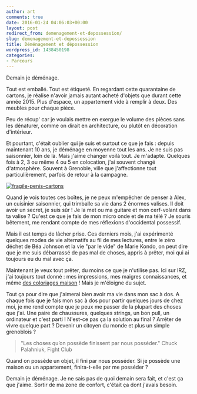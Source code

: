 ```yaml
---
author: art
comments: true
date: 2016-01-24 04:06:03+00:00
layout: post
redirect_from: demenagement-et-depossession/
slug: demenagement-et-depossession
title: Déménagement et dépossession
wordpress_id: 1438450198
categories:
- Parcours
---
```


Demain je déménage.

Tout est emballé. Tout est étiqueté. En regardant cette quarantaine de cartons, je réalise n'avoir jamais autant acheté d'objets que durant cette année 2015. Plus d'espace, un appartement vide à remplir à deux. Des meubles pour chaque pièce. <!-- more -->

Peu de récup' car je voulais mettre en exergue le volume des pièces sans les dénaturer, comme on dirait en architecture, ou plutôt en décoration d'intérieur.

Et pourtant, c'était oublier qui je suis et surtout ce que je fais : depuis maintenant 10 ans, je déménage en moyenne tout les ans. Je ne suis pas saisonnier, loin de là. Mais j'aime changer voilà tout. Je m'adapte. Quelques fois à 2, 3 ou même 4 ou 5 en colocation, j'ai souvent changé d'atmosphère. Souvent à Grenoble, ville que j'affectionne tout particulièrement, parfois de retour à la campagne.

<a href="https://irz.fr/recherche?q=fragile-penis-cartons"><img alt="fragile-penis-cartons" data-src="https://static.irz.fr/2016/01/fragile-penis-cartons-640x480.jpg" src="https://static.irz.fr/thumb.php?size=<100&crop=0&src=https://static.irz.fr/2016/01/fragile-penis-cartons-640x480.jpg" /></a>

Quand je vois toutes ces boîtes, je ne peux m'empêcher de penser à Alex, un cuisinier saisonnier, qui trimballe sa vie dans 2 énormes valises. Il doit avoir un secret, je suis sûr ! Je la met ou ma guitare et mon cerf-volant dans ta valise ? Qu'est ce que je fais de mon micro onde et de ma télé ? Je souris bêtement, me rendant compte de mes réflexions d'occidental possessif.

Mais il est temps de lâcher prise. Ces derniers mois, j'ai expérimenté quelques modes de vie alternatifs au fil de mes lectures, entre le zéro déchet de Béa Johnson et la vie "par le vide" de Marie Kondo, on peut dire que je me suis débarrassé de pas mal de choses, appris à prêter, moi qui ai toujours eu du mal avec ça.

Maintenant je veux tout prêter, du moins ce que je n'utilise pas. Ici sur IRZ, j'ai toujours tout donné : mes impressions, mes maigres connaissances, et même [des coloriages maison](https://irz.fr/recherche/?q=coloriage) ! Mais je m'éloigne du sujet.

Tout ça pour dire que j'aimerai bien avoir ma vie dans mon sac à dos. A chaque fois que je fais mon sac à dos pour partir quelques jours de chez moi, je me rend compte que je peux me passer de la plupart des choses que j'ai. Une paire de chaussures, quelques strings, un bon pull, un ordinateur et c'est parti ! N'est-ce pas ça la solution au final ? Arrêter de vivre quelque part ? Devenir un citoyen du monde et plus un simple grenoblois ?

<blockquote>"Les choses qu’on possède finissent par nous posséder."
Chuck Palahniuk, Fight Club</blockquote>


Quand on possède un objet, il fini par nous posséder. Si je possède une maison ou un appartement, finira-t-elle par me posséder ?

Demain je déménage. Je ne sais pas de quoi demain sera fait, et c'est ça que j'aime. Sortir de ma zone de confort, c'était ça dont j'avais besoin.
